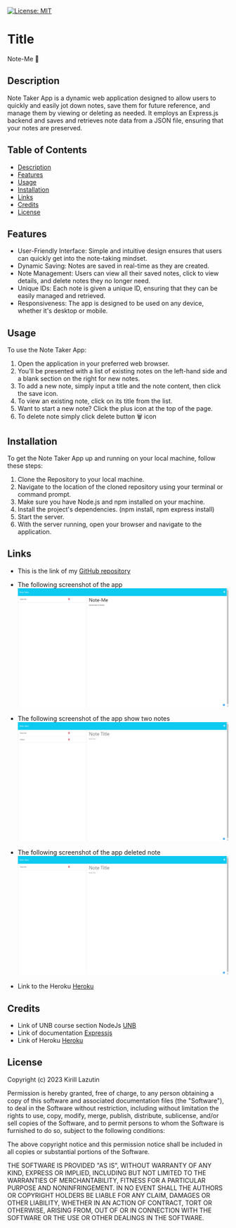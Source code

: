 [![License: MIT](https://img.shields.io/badge/License-MIT-yellow.svg)](https://opensource.org/licenses/MIT)

# Title

Note-Me 📝

## Description

Note Taker App is a dynamic web application designed to allow users to quickly and easily jot down notes, save them for future reference, and manage them by viewing or deleting as needed. It employs an Express.js backend and saves and retrieves note data from a JSON file, ensuring that your notes are preserved.

## Table of Contents

- [Description](#description)
- [Features](#features)
- [Usage](#usage)
- [Installation](#installation)
- [Links](#links)
- [Credits](#credits)
- [License](#license)

## Features

- User-Friendly Interface: Simple and intuitive design ensures that users can quickly get into the note-taking mindset.
- Dynamic Saving: Notes are saved in real-time as they are created.
- Note Management: Users can view all their saved notes, click to view details, and delete notes they no longer need.
- Unique IDs: Each note is given a unique ID, ensuring that they can be easily managed and retrieved.
- Responsiveness: The app is designed to be used on any device, whether it's desktop or mobile.

## Usage

To use the Note Taker App:

1. Open the application in your preferred web browser.
2. You'll be presented with a list of existing notes on the left-hand side and a blank section on the right for new notes.
3. To add a new note, simply input a title and the note content, then click the save icon.
4. To view an existing note, click on its title from the list.
5. Want to start a new note? Click the plus icon at the top of the page.
6. To delete note simply click delete button 🗑️ icon

## Installation

To get the Note Taker App up and running on your local machine, follow these steps:

1. Clone the Repository to your local machine.
2. Navigate to the location of the cloned repository using your terminal or command prompt.
3. Make sure you have Node.js and npm installed on your machine.
4. Install the project's dependencies. (npm install, npm express install)
5. Start the server.
6. With the server running, open your browser and navigate to the application.

## Links

- This is the link of my [GitHub repository](https://github.com/Kirill777-web/Note-Me)
- The following screenshot of the app ![Note-Me](/Assets/Added%20Note%20to%20the%20app.png)
- The following screenshot of the app show two notes ![Note-Me](/Assets/Two%20Notes.png)
- The following screenshot of the app deleted note ![Note-Me](/Assets/Deleted%20one%20note.png)

- Link to the Heroku [Heroku]()

## Credits

- Link of UNB course section NodeJs [UNB](https://courses.bootcampspot.com/)
- Link of documentation [Expressjs](https://expressjs.com/)
- Link of Heroku [Heroku](https://heroku.com/)

## License

Copyright (c) 2023 Kirill Lazutin

Permission is hereby granted, free of charge, to any person obtaining a copy of this software and associated documentation files (the "Software"), to deal in the Software without restriction, including without limitation the rights to use, copy, modify, merge, publish, distribute, sublicense, and/or sell copies of the Software, and to permit persons to whom the Software is furnished to do so, subject to the following conditions:

The above copyright notice and this permission notice shall be included in all copies or substantial portions of the Software.

THE SOFTWARE IS PROVIDED "AS IS", WITHOUT WARRANTY OF ANY KIND, EXPRESS OR IMPLIED, INCLUDING BUT NOT LIMITED TO THE WARRANTIES OF MERCHANTABILITY, FITNESS FOR A PARTICULAR PURPOSE AND NONINFRINGEMENT. IN NO EVENT SHALL THE AUTHORS OR COPYRIGHT HOLDERS BE LIABLE FOR ANY CLAIM, DAMAGES OR OTHER LIABILITY, WHETHER IN AN ACTION OF CONTRACT, TORT OR OTHERWISE, ARISING FROM, OUT OF OR IN CONNECTION WITH THE SOFTWARE OR THE USE OR OTHER DEALINGS IN THE SOFTWARE.
